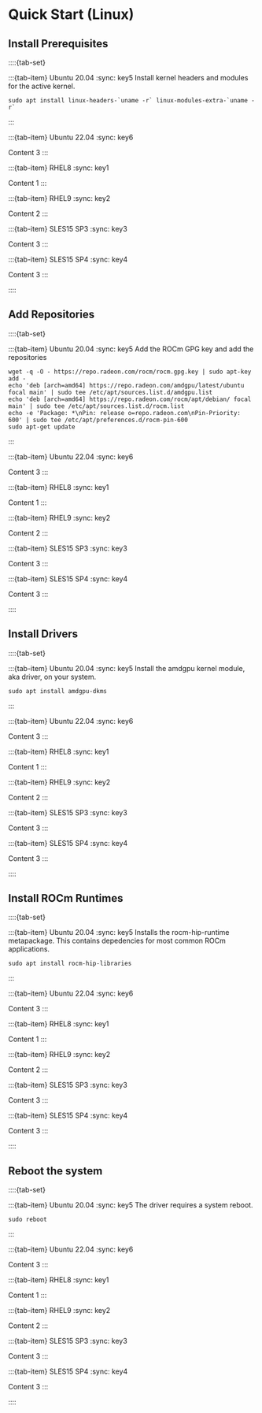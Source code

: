 # Quick Start (Linux)


## Install Prerequisites

::::{tab-set}

:::{tab-item} Ubuntu 20.04
:sync: key5
Install kernel headers and modules for the active kernel. 
```
sudo apt install linux-headers-`uname -r` linux-modules-extra-`uname -r`
```
:::

:::{tab-item} Ubuntu 22.04
:sync: key6

Content 3
:::

:::{tab-item} RHEL8
:sync: key1

Content 1
:::

:::{tab-item} RHEL9
:sync: key2

Content 2
:::

:::{tab-item} SLES15 SP3
:sync: key3

Content 3
:::

:::{tab-item} SLES15 SP4
:sync: key4

Content 3
:::

::::


## Add Repositories

::::{tab-set}

:::{tab-item} Ubuntu 20.04
:sync: key5
Add the ROCm GPG key and add the repositories
```
wget -q -O - https://repo.radeon.com/rocm/rocm.gpg.key | sudo apt-key add -
echo 'deb [arch=amd64] https://repo.radeon.com/amdgpu/latest/ubuntu focal main' | sudo tee /etc/apt/sources.list.d/amdgpu.list
echo 'deb [arch=amd64] https://repo.radeon.com/rocm/apt/debian/ focal main' | sudo tee /etc/apt/sources.list.d/rocm.list
echo -e 'Package: *\nPin: release o=repo.radeon.com\nPin-Priority: 600' | sudo tee /etc/apt/preferences.d/rocm-pin-600
sudo apt-get update
```
:::

:::{tab-item} Ubuntu 22.04
:sync: key6

Content 3
:::

:::{tab-item} RHEL8
:sync: key1

Content 1
:::

:::{tab-item} RHEL9
:sync: key2

Content 2
:::

:::{tab-item} SLES15 SP3
:sync: key3

Content 3
:::

:::{tab-item} SLES15 SP4
:sync: key4

Content 3
:::

::::


## Install Drivers

::::{tab-set}

:::{tab-item} Ubuntu 20.04
:sync: key5
Install the amdgpu kernel module, aka driver, on your system.
```
sudo apt install amdgpu-dkms
```
:::

:::{tab-item} Ubuntu 22.04
:sync: key6

Content 3
:::

:::{tab-item} RHEL8
:sync: key1

Content 1
:::

:::{tab-item} RHEL9
:sync: key2

Content 2
:::

:::{tab-item} SLES15 SP3
:sync: key3

Content 3
:::

:::{tab-item} SLES15 SP4
:sync: key4

Content 3
:::

::::

## Install ROCm Runtimes

::::{tab-set}

:::{tab-item} Ubuntu 20.04
:sync: key5
Installs the rocm-hip-runtime metapackage. This contains depedencies for most common ROCm applications.
```
sudo apt install rocm-hip-libraries
```
:::

:::{tab-item} Ubuntu 22.04
:sync: key6

Content 3
:::

:::{tab-item} RHEL8
:sync: key1

Content 1
:::

:::{tab-item} RHEL9
:sync: key2

Content 2
:::

:::{tab-item} SLES15 SP3
:sync: key3

Content 3
:::

:::{tab-item} SLES15 SP4
:sync: key4

Content 3
:::

::::

## Reboot the system

::::{tab-set}

:::{tab-item} Ubuntu 20.04
:sync: key5
The driver requires a system reboot.
```
sudo reboot
```
:::

:::{tab-item} Ubuntu 22.04
:sync: key6

Content 3
:::

:::{tab-item} RHEL8
:sync: key1

Content 1
:::

:::{tab-item} RHEL9
:sync: key2

Content 2
:::

:::{tab-item} SLES15 SP3
:sync: key3

Content 3
:::

:::{tab-item} SLES15 SP4
:sync: key4

Content 3
:::

::::